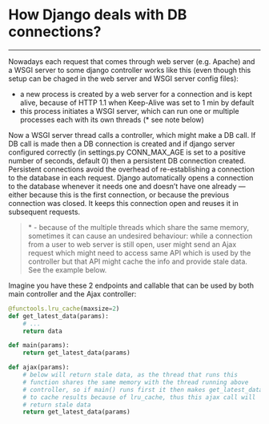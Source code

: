 # How Django deals with DB connections? 

---

Nowadays each request that comes through web server (e.g. Apache) and a WSGI server to some django controller works like this (even though this setup can be chaged in the web server and WSGI server config files):

* a new process is created by a web server for a connection and is kept alive, because of HTTP 1.1 when Keep-Alive was set to 1 min by default
* this process initiates a WSGI server, which can run one or multiple processes each with its own threads (* see note below)

Now a WSGI server thread calls a controller, which might make a DB call. If DB call is made then a DB connection is created and if django server configured correctly (in settings.py CONN_MAX_AGE is set to a positive number of seconds, default 0) then a persistent DB connection created. Persistent connections avoid the overhead of re-establishing a connection to the database in each request.
Django automatically opens a connection to the database whenever it needs one and doesn’t have one already — either because this is the first connection, or because the previous connection was closed. It keeps this connection open and reuses it in subsequent requests.



> \* - because of the multiple threads which share the same memory, sometimes it can cause an undesired behaviour: while a connection from a user to web server is still open, user might send an Ajax request which might need to access same API which is used by the controller but that API might cache the info and provide stale data. See the example below.

Imagine you have these 2 endpoints and callable that can be used by both main controller and the Ajax controller:

```python
@functools.lru_cache(maxsize=2)
def get_latest_data(params):
    # ...
    return data

def main(params):
    return get_latest_data(params)

def ajax(params):
    # below will return stale data, as the thread that runs this
    # function shares the same memory with the thread running above
    # controller, so if main() runs first it then makes get_latest_data
    # to cache results because of lru_cache, thus this ajax call will
    # return stale data
    return get_latest_data(params)
```
